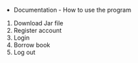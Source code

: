 - Documentation -
How to use the program
1. Download Jar file
2. Register account 
3. Login 
4. Borrow book
5. Log out

